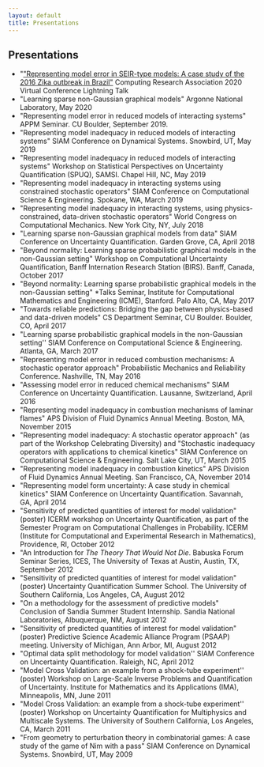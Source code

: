 ```yaml
---
layout: default
title: Presentations
---
```

## Presentations
<ul>
<li>"<a
href="https://www.youtube.com/watch?v=38eCan3Ullg&list=PL6AeXx75lHyyqKgfRmlSM4QUEna0dWDza&index=6&t=3s">"Representing
model error in SEIR-type models: A case study of the 2016 Zika outbreak in
Brazil"</a> Computing Research Association 2020 Virtual Conference Lightning
Talk</li>

<li>"Learning sparse non-Gaussian graphical models" Argonne National Laboratory, May 2020</li>

 <li> "Representing model error in reduced models of interacting
 systems" APPM Seminar. CU Boulder, September 2019.</li>

 <li> "Representing model inadequacy in reduced models of interacting
 systems" SIAM Conference on Dynamical Systems. Snowbird, UT, May 2019</li>

  <li> "Representing model inadequacy in reduced models of interacting systems"
  Workshop on Statistical Perspectives on Uncertainty Quantification (SPUQ),
  SAMSI. Chapel Hill, NC, May 2019</li>

  <li> "Representing model inadequacy in interacting systems using constrained
  stochastic operators" SIAM Conference on Computational Science &
  Engineering. Spokane, WA, March 2019</li>

  <li> "Representing model inadequacy in interacting systems, using
  physics-constrained, data-driven stochastic operators" World Congress on
  Computational Mechanics. New York City, NY, July 2018</li>

  <li> "Learning sparse non-Gaussian graphical models from data" SIAM
  Conference on Uncertainty Quantification. Garden Grove, CA, April 2018</li>

  <li> "Beyond normality: Learning sparse probabilistic graphical models in the
  non-Gaussian setting" Workshop on Computational Uncertainty Quantification,
  Banff Internation Research Station (BIRS). Banff, Canada, October 2017</li>

  <li> "Beyond normality: Learning sparse probabilistic graphical models in the non-Gaussian
      setting" *Talks Seminar, Institute for Computational Mathematics and Engineering (ICME), Stanford. Palo Alto, CA, May 2017</li>

  <li> "Towards reliable predictions: Bridging the gap between physics-based and data-driven
      models" CS Department Seminar, CU Boulder. Boulder, CO, April 2017</li>

  <li> "Learning sparse probabilistic graphical models in the non-Gaussian setting'' SIAM Conference on
  Computational Science & Engineering. Atlanta, GA, March 2017</li>

  <li> "Representing model error in reduced combustion mechanisms: A stochastic operator
      approach"
  Probabilistic Mechanics and Reliability Conference. Nashville, TN, May 2016</li>

  <li> "Assessing model error in reduced chemical mechanisms" SIAM Conference on
  Uncertainty Quantification. Lausanne, Switzerland, April 2016</li>

  <li> "Representing model inadequacy in combustion mechanisms of laminar flames" APS Division of
  Fluid Dynamics Annual Meeting. Boston, MA, November 2015</li>

  <li> "Representing model inadequacy: A stochastic operator approach" (as
   part of the Workshop Celebrating Diversity) and "Stochastic inadequacy
   operators with applications to chemical kinetics" SIAM Conference on
   Computational Science & Engineering. Salt Lake City, UT, March 2015</li>

  <li> "Representing model inadequacy in combustion kinetics" APS Division of
  Fluid Dynamics Annual Meeting. San Francisco, CA, November 2014</li>

  <li> "Representing model form uncertainty: A case study in chemical kinetics"
  SIAM Conference on Uncertainty Quantification. Savannah, GA, April 2014
  </li>

  <li> "Sensitivity of predicted quantities of interest for model validation"
  (poster) ICERM workshop on Uncertainty Quantification, as part of the
  Semester Program on Computational Challenges in Probability. ICERM (Institute
  for Computational and Experimental Research in Mathematics), Providence, RI,
  October 2012</li>

  <li> "An Introduction for <i>The Theory That Would Not Die</i>. Babuska
  Forum Seminar Series, ICES, The University of Texas at Austin, Austin, TX,
  September 2012</li>

<li> "Sensitivity of predicted quantities of interest for model validation"
(poster) Uncertainty Quantification Summer School. The University of Southern
California, Los Angeles, CA, August 2012</li>

  <li> "On a methodology for the assessment of predictive models" Conclusion of
  Sandia Summer Student Internship. Sandia National Laboratories, Albuquerque,
  NM, August 2012</li>

<li> "Sensitivity of predicted quantities of interest for model validation"
(poster) Predictive Science Academic Alliance Program (PSAAP) meeting.
University of Michigan, Ann Arbor, MI, August 2012</li>

  <li> "Optimal data split methodology for model validation'' SIAM Conference
   on Uncertainty Quantification. Raleigh, NC, April 2012</li>

<li> "Model Cross Validation: an example from a shock-tube experiment''
(poster) Workshop on Large-Scale Inverse Problems and Quantification of
Uncertainty. Institute for Mathematics and its Applications (IMA), Minneapolis,
MN, June 2011</li>

  <li> "Model Cross Validation: an example from a shock-tube experiment''
  (poster) Workshop on Uncertainty Quantification for Multiphysics and
  Multiscale Systems. The University of Southern California, Los Angeles, CA,
  March 2011</li>

  <li> "From geometry to perturbation theory in combinatorial games: A case
  study of the game of Nim with a pass" SIAM Conference on Dynamical Systems.
  Snowbird, UT, May 2009</li>
  </ul>
